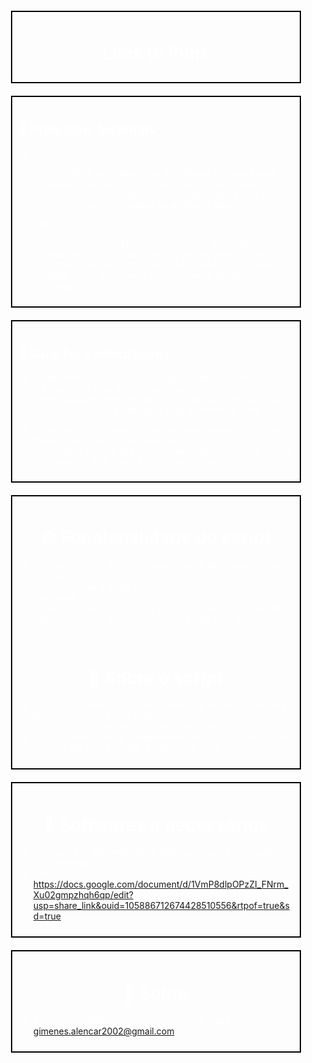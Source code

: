 <html>
<head>
    <style>
    .Title{
        color: white;
        border: 2px solid black;
        margin: 20px;
        padding: 10px;
    }
    .Systems{
        color: white;
        border: 2px solid black;
        margin: 20px;
        padding: 10px;
    }  
    .Work{
        color: white;
        border: 2px solid black;
        margin: 20px;
        padding: 10px;
    }
    .Funcionality{
        color: white;
        border: 2px solid black;
        margin: 20px;
        padding: 10px;   
    }
    .Executaveis{
        color: white;
        border: 2px solid black;
        margin: 20px;
        padding: 10px; 
    }
    .About{
        color: white;
        border: 2px solid black;
        margin: 20px;
        padding: 10px;
    }
    </style>
</head>
<body>

<div class="Title">
<h1 align="center"> Lims to Pims </h1>
</div>

<div class="Systems">
<h2>📌 Principais Sistemas </h2>

- MyLims
    - Um LIMS é uma plataforma de software projetada para auxiliar laboratórios na organização, armazenamento, rastreamento e gerenciamento de amostras, dados e informações relacionadas às atividades laboratoriais.
    
- Pims
    - Plant Information Management System é um software robusto e versátil que permite a gestão completa das informações da planta. Você pode conhecer o sistema PIMS como “Sistema de Gerenciamento de Informação de Planta”.

 </div>

<div class="Work">
<h2 align="left">📌 Qual foi a solicitação? </h2>

- A implementação foi desenvolvida para atender uma solicitação da área de produção, onde o solicitante necessitava de obter informações da aplicação MyLims, para realizar esse envio a outra aplicação denominada Pims.

- Foi iniciado o estudo para entender quais seriam as melhores maneiras de realizar esta "integração". Ao decorrer do tempo, vimos que o MyLims já possuia essa integração pronta, porém a mesma não está contida em nossa licensa.

</div>





<div class="Funcionality">
<H1 align="center">⚙️ Funcionalidade do script </H1>

- `Funcionalidade 1`: Realiza a requisição da API fornecida pelo MyLims.
- `Funcionalidade 2`: Pega e processa os dados recebidos da requisição.
- `Funcionalidade 3`: Após realizar a requisição e processar os dados recebidos, é feito o envio dos dados para o Pims. 

</br>

<H1 align="center">📌 Sobre o script </H1>

- `Sobre 1`: Foi desenvolvido em PowerShell, devido o SDK para desenvovilmento com o Pims.
- `Sobre 2`: Utiliza bibliotecas do PySystem-Osisoft.
- `Sobre 3`: Após finalizar a implementação, foi criado uma rotina em uma VM para executar a cada 01:00 hora. 

</div>

<div class="Executaveis">
<H1 align="center">📌 Softwares a necessários </H1>

- Acesse o link para entender melhor os sóftwares necessários para executar o script.
- Link: https://docs.google.com/document/d/1VmP8dlpOPzZI_FNrm_Xu02gmpzhqh6qp/edit?usp=share_link&ouid=105886712674428510556&rtpof=true&sd=true

</div>

<div class="About">
<H1 align="center">📌 Sobre </H1>

- Para mais detalhes entre em contato pelo email gimenes.alencar2002@gmail.com.

</body>
</html>


